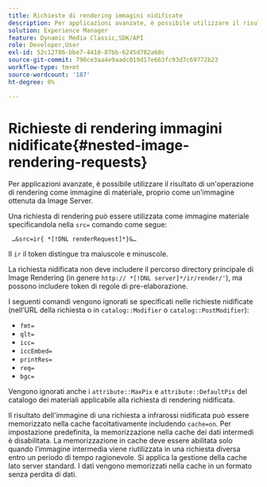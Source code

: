 ```yaml
---
title: Richieste di rendering immagini nidificate
description: Per applicazioni avanzate, è possibile utilizzare il risultato di un'operazione di rendering come immagine di materiale, proprio come un'immagine ottenuta da Image Server.
solution: Experience Manager
feature: Dynamic Media Classic,SDK/API
role: Developer,User
exl-id: 52c12786-bbe7-4410-87bb-6245d782a68c
source-git-commit: 790ce3aa4e9aadc019d17e663fc93d7c69772b23
workflow-type: tm+mt
source-wordcount: '187'
ht-degree: 0%

---
```


# Richieste di rendering immagini nidificate{#nested-image-rendering-requests}

Per applicazioni avanzate, è possibile utilizzare il risultato di un&#39;operazione di rendering come immagine di materiale, proprio come un&#39;immagine ottenuta da Image Server.

Una richiesta di rendering può essere utilizzata come immagine materiale specificandola nella `src=` comando come segue:

` …&src=ir{ *[!DNL renderRequest]*}&…`

Il `ir` il token distingue tra maiuscole e minuscole.

La richiesta nidificata non deve includere il percorso directory principale di Image Rendering (in genere `http:// *[!DNL server]*/ir/render/'`), ma possono includere token di regole di pre-elaborazione.

I seguenti comandi vengono ignorati se specificati nelle richieste nidificate (nell’URL della richiesta o in `catalog::Modifier` o `catalog::PostModifier`):

* `fmt=`
* `qlt=`
* `icc=`
* `iccEmbed=`
* `printRes=`
* `req=`
* `bgc=`

Vengono ignorati anche i `attribute::MaxPix` e `attribute::DefaultPix` del catalogo dei materiali applicabile alla richiesta di rendering nidificata.

Il risultato dell&#39;immagine di una richiesta a infrarossi nidificata può essere memorizzato nella cache facoltativamente includendo `cache=on`. Per impostazione predefinita, la memorizzazione nella cache dei dati intermedi è disabilitata. La memorizzazione in cache deve essere abilitata solo quando l’immagine intermedia viene riutilizzata in una richiesta diversa entro un periodo di tempo ragionevole. Si applica la gestione della cache lato server standard. I dati vengono memorizzati nella cache in un formato senza perdita di dati.
